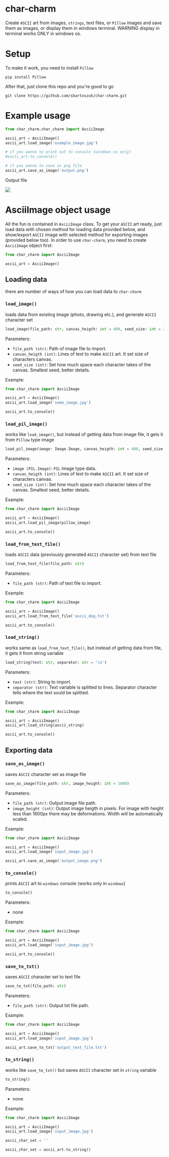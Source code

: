 # char-charm
Create ``ASCII`` art from images, ```strings```, text files, or ```Pillow``` images and save them as images, or display them in windows terminal. WARNING display in terminal works ONLY in windows os.

# Setup
To make it work, you need to install ```Pillow```

```
pip install Pillow
```

After that, just clone this repo and you're good to go

```
git clone https://github.com/sbartoszuk/char-charm.git
```

# Example usage

```python
from char_charm.char_charm import AsciiImage

ascii_art = AsciiImage()
ascii_art.load_image('example_image.jpg')

# if you wanna to print out to console (windows os only)
#ascii_art.to_console()

# if you wanna to save as png file
ascii_art.save_as_image('output.png')
```

Output file

![](https://github.com/sbartoszuk/char-charm/blob/main/media_examples/example_4.png?raw=true)

# AsciiImage object usage

All the fun is contained in ```AsciiImage``` class. To get your ```ASCII``` art ready, just load data with chosen method for loading data provided below, and show/export ```ASCII``` image with selected method for exporting images (provided below too). In order to use ```char-charm```, you need to create ```AsciiImage``` object first:

```python
from char_charm import AsciiImage

ascii_art = AsciiImage()
```

## Loading data

there are number of ways of how you can load data to ```char-charm```

### ```load_image()```

loads data from existing image (photo, drawing etc.), and generate ```ASCII``` character set

```python
load_image(file_path: str, canvas_heigth: int = 400, seed_size: int = 2)
```

Parameters:

- ```file_path (str)```: Path of image file to import.
- ```canvas_heigth (int)```: Lines of text to make ```ASCII``` art. It set size of characters canvas.
- ```seed_size (int)```: Set how much space each character takes of the canvas. Smallest seed, better details.

Example:

```python
from char_charm import AsciiImage

ascii_art = AsciiImage()
ascii_art.load_image('some_image.jpg')

ascii_art.to_console()
```

### ```load_pil_image()```

works like ```load_image()```, but instead of getting data from image file, it gets it from ```Pillow``` type image

```python
load_pil_image(image: Image.Image, canvas_heigth: int = 400, seed_size: int = 2)
```

Parameters:

- ```image (PIL.Image)```: ```PIL``` image type data.
- ```canvas_heigth (int)```: Lines of text to make ```ASCII``` art. It set size of characters canvas.
- ```seed_size (int)```: Set how much space each character takes of the canvas. Smallest seed, better details.

Example:

```python
from char_charm import AsciiImage

ascii_art = AsciiImage()
ascii_art.load_pil_image(pillow_image)

ascii_art.to_console()
```

### ```load_from_text_file()```

loads ```ASCII``` data (previously generated ```ASCII``` character set) from text file

```python
load_from_text_file(file_path: str)
```

Parameters:

- ```file_path (str)```: Path of text file to import.

Example:

```python
from char_charm import AsciiImage

ascii_art = AsciiImage()
ascii_art.load_from_text_file('ascii_dog.txt')

ascii_art.to_console()
```

### ```load_string()```

works same as ```load_from_text_file()```, but instead of getting data from file, it gets it from string variable

```python
load_string(text: str, separator: str = '\n')
```

Parameters:

- ```text (str)```: String to import.
- ```separator (str)```: Text variable is splitted to lines. Separator character tells where the text sould be splitted.

Example:

```python
from char_charm import AsciiImage

ascii_art = AsciiImage()
ascii_art.load_string(ascii_string)

ascii_art.to_console()
```
## Exporting data

### ```save_as_image()```

saves ```ASCII``` character set as image file

```python
save_as_image(file_path: str, image_height: int = 1600)
```

Parameters:

- ```file_path (str)```: Output image file path.
- ```image_height (int)```: Output image heigth in pixels. For image with height less than 1600px there may be deformations. Width will be automatically scaled.

Example:

```python
from char_charm import AsciiImage

ascii_art = AsciiImage()
ascii_art.load_image('input_image.jpg')

ascii_art.save_as_image('output_image.png')
```

### ```to_console()```

prints ```ASCII``` art to ```windows``` console (works only in ```windows```)

```python
to_console()
```

Parameters:

- none

Example:

```python
from char_charm import AsciiImage

ascii_art = AsciiImage()
ascii_art.load_image('input_image.jpg')

ascii_art.to_console()
```

### ```save_to_txt()```

saves ```ASCII``` character set to text file

```python
save_to_txt(file_path: str)
```

Parameters:

- ```file_path (str)```: Output txt file path.

Example:

```python
from char_charm import AsciiImage

ascii_art = AsciiImage()
ascii_art.load_image('input_image.jpg')

ascii_art.save_to_txt('output_text_file.txt')
```

### ```to_string()```

works like ```save_to_txt()``` but saves ```ASCII``` character set in ```string``` variable

```python
to_string()
```

Parameters:

- none

Example:

```python
from char_charm import AsciiImage

ascii_art = AsciiImage()
ascii_art.load_image('input_image.jpg')

ascii_char_set = ''

ascii_char_set = ascii_art.to_string()
```
